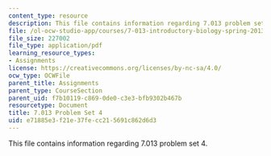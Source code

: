 ```yaml
---
content_type: resource
description: This file contains information regarding 7.013 problem set 4.
file: /ol-ocw-studio-app/courses/7-013-introductory-biology-spring-2013/e71885e3f21e37fecc215691c862d6d3_MIT7_013S13_Pset_4.pdf
file_size: 227002
file_type: application/pdf
learning_resource_types:
- Assignments
license: https://creativecommons.org/licenses/by-nc-sa/4.0/
ocw_type: OCWFile
parent_title: Assignments
parent_type: CourseSection
parent_uid: f7b10119-c869-0de0-c3e3-bfb9302b467b
resourcetype: Document
title: 7.013 Problem Set 4
uid: e71885e3-f21e-37fe-cc21-5691c862d6d3
---
```

This file contains information regarding 7.013 problem set 4.